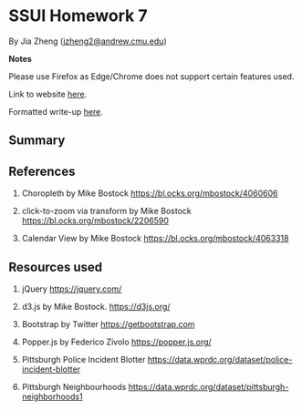 # SSUI Homework 7

By Jia Zheng (jzheng2@andrew.cmu.edu)

**Notes**

Please use Firefox as Edge/Chrome does not support certain features used.

Link to website [here]().

Formatted write-up [here]().

## Summary



## References

1. Choropleth by Mike Bostock
   https://bl.ocks.org/mbostock/4060606

2. click-to-zoom via transform by Mike Bostock
   https://bl.ocks.org/mbostock/2206590

3. Calendar View by Mike Bostock
   https://bl.ocks.org/mbostock/4063318   

## Resources used

1. jQuery
   https://jquery.com/

2. d3.js by Mike Bostock.
   https://d3js.org/

3. Bootstrap by Twitter
   https://getbootstrap.com

4. Popper.js by Federico Zivolo
   https://popper.js.org/

5. Pittsburgh Police Incident Blotter
   https://data.wprdc.org/dataset/police-incident-blotter

6. Pittsburgh Neighbourhoods
   https://data.wprdc.org/dataset/pittsburgh-neighborhoods1

